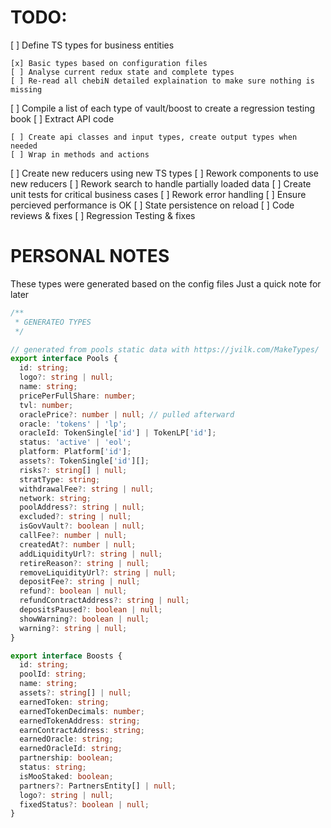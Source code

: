# TODO:

[ ] Define TS types for business entities

    [x] Basic types based on configuration files
    [ ] Analyse current redux state and complete types
    [ ] Re-read all chebiN detailed explaination to make sure nothing is missing

[ ] Compile a list of each type of vault/boost to create a regression testing book
[ ] Extract API code

    [ ] Create api classes and input types, create output types when needed
    [ ] Wrap in methods and actions

[ ] Create new reducers using new TS types
[ ] Rework components to use new reducers
[ ] Rework search to handle partially loaded data
[ ] Create unit tests for critical business cases
[ ] Rework error handling
[ ] Ensure percieved performance is OK
[ ] State persistence on reload
[ ] Code reviews & fixes
[ ] Regression Testing & fixes

# PERSONAL NOTES

These types were generated based on the config files
Just a quick note for later

```typescript
/**
 * GENERATEO TYPES
 */

// generated from pools static data with https://jvilk.com/MakeTypes/
export interface Pools {
  id: string;
  logo?: string | null;
  name: string;
  pricePerFullShare: number;
  tvl: number;
  oraclePrice?: number | null; // pulled afterward
  oracle: 'tokens' | 'lp';
  oracleId: TokenSingle['id'] | TokenLP['id'];
  status: 'active' | 'eol';
  platform: Platform['id'];
  assets?: TokenSingle['id'][];
  risks?: string[] | null;
  stratType: string;
  withdrawalFee?: string | null;
  network: string;
  poolAddress?: string | null;
  excluded?: string | null;
  isGovVault?: boolean | null;
  callFee?: number | null;
  createdAt?: number | null;
  addLiquidityUrl?: string | null;
  retireReason?: string | null;
  removeLiquidityUrl?: string | null;
  depositFee?: string | null;
  refund?: boolean | null;
  refundContractAddress?: string | null;
  depositsPaused?: boolean | null;
  showWarning?: boolean | null;
  warning?: string | null;
}

export interface Boosts {
  id: string;
  poolId: string;
  name: string;
  assets?: string[] | null;
  earnedToken: string;
  earnedTokenDecimals: number;
  earnedTokenAddress: string;
  earnContractAddress: string;
  earnedOracle: string;
  earnedOracleId: string;
  partnership: boolean;
  status: string;
  isMooStaked: boolean;
  partners?: PartnersEntity[] | null;
  logo?: string | null;
  fixedStatus?: boolean | null;
}
```

